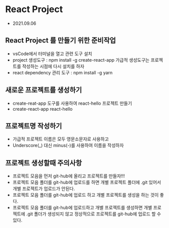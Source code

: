 # React Project
* 2021.09.06

## React Project 를 만들기 위한 준비작업
* vsCode에서 터미널을 열고 관련 도구 설치
* project 생성도구 : npm install -g create-react-app
가급적 생성도구는 프로젝트를 작성하는 시점에 다시 설치를 하자
* react dependency 관리 도구 : npm install -g yarn

## 새로운 프로젝트를 생성하기
* create-reat-app 도구를 사용하여 react-hello 프로젝트 만들기
* create-react-app react-hello

## 프로젝트명 작성하기
* 가급적 프로젝트 이름은 모두 영문소문자로 사용하고
* Underscore(_) 대신 minus(-)를 사용하여 이름을 작성하자

## 프로젝트 생성할때 주의사항
* 프로젝트 모음을 먼저 git-hub에 올리고 프로젝트를 만들자!!!
* 프로젝트 모음 폴더를 git-hub에 업로드를 하면 개별 프로젝트 폴더에 .git
있어서 개별 프로젝트가 업로드가 안된다.
* 프로젝트 모음 폴더를 git-hub에 업로드 하고 개별 프로젝트를 생성을 하는
것이 좋다.
* 프로젝트 모음 폴더를 git-hub에 업로드하고 개별 프로젝트를 생성하면 개별
프로젝트에 .git 폴더가 생성되지 않고 정상적으로 프로젝트를 git-hub에
 업로드 할 수 있다.


